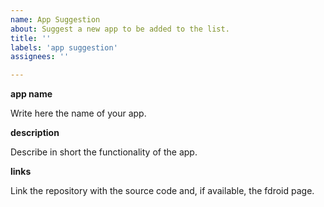 ```yaml
---
name: App Suggestion
about: Suggest a new app to be added to the list.
title: ''
labels: 'app suggestion'
assignees: ''

---
```


**app name**

Write here the name of your app.

**description**

Describe in short the functionality of the app.

**links**

Link the repository with the source code and, if available, the fdroid page.
